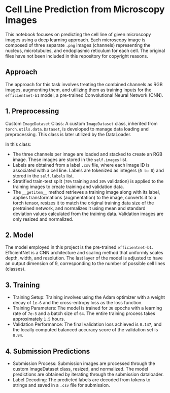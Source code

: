 # Cell Line Prediction from Microscopy Images
This notebook focuses on predicting the cell line of given microscopy images using a deep learning approach. Each microscopy image is composed of three separate `.png` images (channels) representing the nucleus, microtubules, and endoplasmic reticulum for each cell. The original files have not been included in this repository for copyright reasons.

## Approach
The approach for this task involves treating the combined channels as RGB images, augmenting them, and utilizing them as training inputs for the `efficientnet-b1` model, a pre-trained Convolutional Neural Network (CNN).

## 1. Preprocessing
Custom `ImageDataset` Class: A custom `ImageDataset` class, inherited from `torch.utils.data.Dataset`, is developed to manage data loading and preprocessing. This class is later utilized by the DataLoader.

In this class:
- The three channels per image are loaded and stacked to create an RGB image. These images are stored in the `self.images` list.
- Labels are obtained from a label `.csv` file, where each image ID is associated with a cell line. Labels are tokenized as integers (`0 to 8`) and stored in the `self.labels` list.
- Stratified train-test split (`70%` training and `30%` validation) is applied to the training images to create training and validation data.
- The `__getitem__` method retrieves a training image along with its label, applies transformations (augmentation) to the image, converts it to a torch tensor, resizes it to match the original training data size of the pretrained network, and normalizes it using mean and standard deviation values calculated from the training data. Validation images are only resized and normalized.

## 2. Model
The model employed in this project is the pre-trained `efficientnet-b1`. EfficientNet is a CNN architecture and scaling method that uniformly scales depth, width, and resolution. The last layer of the model is adjusted to have an output dimension of 9, corresponding to the number of possible cell lines (classes).

## 3. Training
- Training Setup: Training involves using the Adam optimizer with a weight decay of `1e-6` and the cross-entropy loss as the loss function.
- Training Parameters: The model is trained for `30` epochs with a learning rate of `7e-5` and a batch size of `64`. The entire training process takes approximately `1.5` hours.
- Validation Performance: The final validation loss achieved is `0.147`, and the locally computed balanced accuracy score of the validation set is `0.94`.

## 4. Submission Predictions
- Submission Process: Submission images are processed through the custom ImageDataset class, resized, and normalized. The model predictions are obtained by iterating through the submission dataloader.
- Label Decoding: The predicted labels are decoded from tokens to strings and saved in a `.csv` file for submission.

